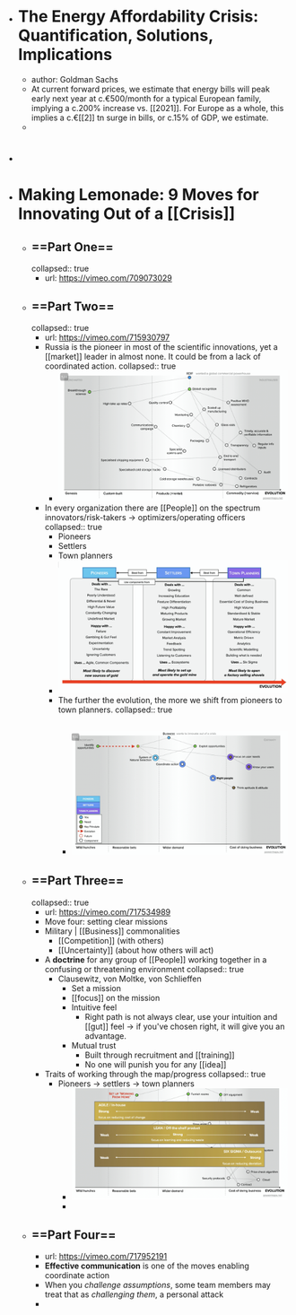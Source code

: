 - # The Energy Affordability Crisis: Quantification, Solutions, Implications
	- author: Goldman Sachs
	- At current forward prices, we estimate that energy bills will peak early next year at c.€500/month for a typical European family, implying a c.200% increase vs. [[2021]]. For Europe as a whole, this implies a c.€[[2]] tn surge in bills, or c.15% of GDP, we estimate.
	-
- #
- # Making Lemonade: 9 Moves for Innovating Out of a [[Crisis]]
	- ## ==Part One==
	  collapsed:: true
		- url: https://vimeo.com/709073029
	- ## ==Part Two==
	  collapsed:: true
		- url: https://vimeo.com/715930797
		- Russia is the pioneer in most of the scientific innovations, yet a [[market]] leader in almost none. It could be from a lack of coordinated action.
		  collapsed:: true
			- ![image.png](../assets/image_1662755640390_0.png)
		- In every organization there are [[People]] on the spectrum innovators/risk-takers -> optimizers/operating officers
		  collapsed:: true
			- Pioneers
			- Settlers
			- Town planners
			- ![image.png](../assets/image_1662755781930_0.png)
			- The further the evolution, the more we shift from pioneers to town planners.
			  collapsed:: true
				- ![image.png](../assets/image_1662755848820_0.png)
					-
	- ## ==Part Three==
	  collapsed:: true
		- url: https://vimeo.com/717534989
		- Move four: setting clear missions
		- Military | [[Business]] commonalities
			- [[Competition]] (with others)
			- [[Uncertainty]] (about how others will act)
		- A **doctrine** for any group of [[People]] working together in a confusing or threatening environment
		  collapsed:: true
			- Clausewitz, von Moltke, von Schlieffen
				- Set a mission
				- [[focus]] on the mission
				- Intuitive feel
					- Right path is not always clear, use your intuition and [[gut]] feel -> if you've chosen right, it will give you an advantage.
				- Mutual trust
					- Built through recruitment and [[training]]
					- No one will punish you for any [[idea]]
		- Traits of working through the map/progress
		  collapsed:: true
			- Pioneers -> settlers -> town planners
				- ![image.png](../assets/image_1662788386817_0.png)
				-
	- ## ==Part Four==
		- url: https://vimeo.com/717952191
		- **Effective communication** is one of the moves enabling coordinate action
		- When you *challenge assumptions*, some team members may treat that as *challenging them*, a personal attack
		-